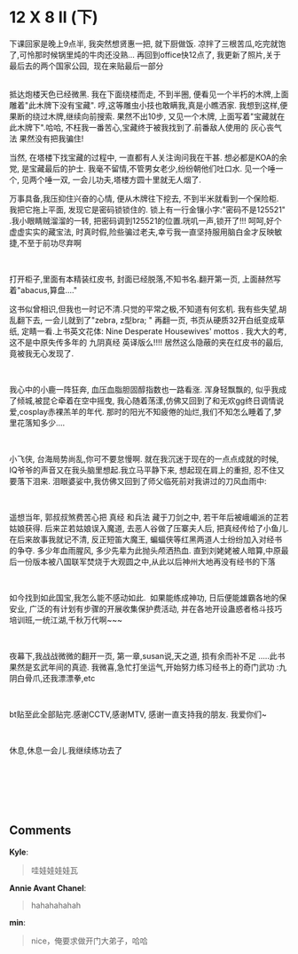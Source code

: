 # 12 X 8 II (下)

<div id="msgcns!9884D0A402622CB2!2768" class="bvMsg"><div>下课回家是晚上9点半, 我突然想贤惠一把, 就下厨做饭. 凉拌了三根苦瓜,吃完就饱了,可怜那时候锅里炖的牛肉还没熟... 再回到office快12点了, 我更新了照片,关于最后去的两个国家公园,  现在来贴最后一部分 </div>
<div> </div>
<div>
<p>抵达炮楼天色已经微黑. 我在下面绕楼而走, 不到半圈, 便看见一个半朽的木牌,上面雕着&quot;此木牌下没有宝藏&quot;. 哼,这等雕虫小技也敢瞒我,真是小瞧洒家. 我想到这样,便果断的绕过木牌,继续向前搜索. 果然不出10步, 又见一个木牌, 上面写着&quot;宝藏就在此木牌下&quot;.哈哈, 不枉我一番苦心,宝藏终于被我找到了.前番敌人使用的 灰心丧气法 果然没有把我骗住!</p>
<p>当然, 在塔楼下找宝藏的过程中, 一直都有人关注询问我在干甚. 想必都是KOA的余党, 是宝藏最后的护士. 我毫不留情,不管男女老少,纷纷朝他们吐口水. 见一个唾一个, 见两个唾一双, 一会儿功夫,塔楼方圆十里就无人烟了.</p>
<p>万事具备,我压抑住兴奋的心情, 便从木牌往下挖去, 不到半米就看到一个保险柜.  我把它拖上平面, 发现它是密码锁锁住的. 锁上有一行金镶小字:&quot;密码不是125521&quot; .我小眼睛贼溜溜的一转, 把密码调到125521的位置.咣叽一声,锁开了!!! 呵呵,好个虚虚实实的藏宝法, 时真时假,险些骗过老夫,幸亏我一直坚持服用脑白金才反映敏捷,不至于前功尽弃啊</p>
<p> </p>
<p>打开柜子,里面有本精装红皮书, 封面已经脱落,不知书名.翻开第一页, 上面赫然写着&quot;abacus,算盘....&quot;</p>
<p>这书似曾相识,但我也一时记不清.只觉的平常之极,不知道有何玄机. 我有些失望,胡乱翻下去, 一会儿就到了&quot;zebra, z型bra; &quot; 再翻一页, 书页从硬质32开白纸变成草纸, 定睛一看.上书英文花体: Nine Desperate Housewives' mottos . 我大大的考,这不是中原失传多年的 九阴真经 英译版么!!!! 居然这么隐蔽的夹在红皮书的最后, 竟被我无心发现了.</p>
<p> </p>
<p>我心中的小鹿一阵狂奔, 血压血脂胆固醇指数也一路看涨. 浑身轻飘飘的, 似乎我成了倾城,被昆仑牵着在空中摇曳, 我心随着荡漾,仿佛又回到了和无欢gg终日调情说爱,cosplay赤裸羔羊的年代. 那时的阳光不知疲倦的灿烂,我们不知怎么睡着了,梦里花落知多少....</p>
<p> </p>
<p>小飞侠, 台海局势尚乱,你可不要怠慢啊. 就在我沉迷于现在的一点点成就的时候, IQ爷爷的声音又在我头脑里想起.我立马平静下来, 想起现在肩上的重担, 忍不住又要落下泪来. 泪眼婆娑中,我仿佛又回到了师父临死前对我讲过的刀风血雨中:</p>
<p> </p>
<p>遥想当年, 郭叔叔煞费苦心把 真经 和兵法 藏于刀剑之中, 若干年后被峨嵋派的芷若姑娘获得. 后来芷若姑娘误入魔道, 去恶人谷做了压寨夫人后, 把真经传给了小鱼儿. 在后来故事我就记不清, 反正短笛大魔王, 蝙蝠侠等红黑两道人士纷纷加入对经书的争夺. 多少年血雨腥风, 多少先辈为此抛头颅洒热血. 直到刘姥姥被人暗算,中原最后一份版本被八国联军焚烧于大观圆之中,从此以后神州大地再没有经书的下落</p>
<p> </p>
<p>如今找到如此国宝,我怎么能不感动如此.  如果能练成神功, 日后便能雄霸各地的保安业, 广泛的有计划有步骤的开展收集保护费活动, 并在各地开设蛊惑者格斗技巧培训班,一统江湖,千秋万代啊~~~</p>
<p> </p>
<p>夜幕下,我战战微微的翻开一页, 第一章,susan说,天之道, 损有余而补不足 .....此书果然是玄武年间的真迹. 我微喜,急忙打坐运气,开始努力练习经书上的奇门武功 :九阴白骨爪,还我漂漂拳,etc  </p>
<p> </p>
<p>bt贴至此全部贴完.感谢CCTV,感谢MTV, 感谢一直支持我的朋友. 我爱你们~</p>
<p> </p>
<p>休息,休息一会儿.我继续练功去了</p>
<p> </p>
<p> </p>
<p> </p></div></div>

## Comments

**Kyle**:
> 哇娃娃娃娃瓦

**Annie Avant Chanel**:
> hahahahahah

**min**:
> nice，俺要求做开门大弟子，哈哈

